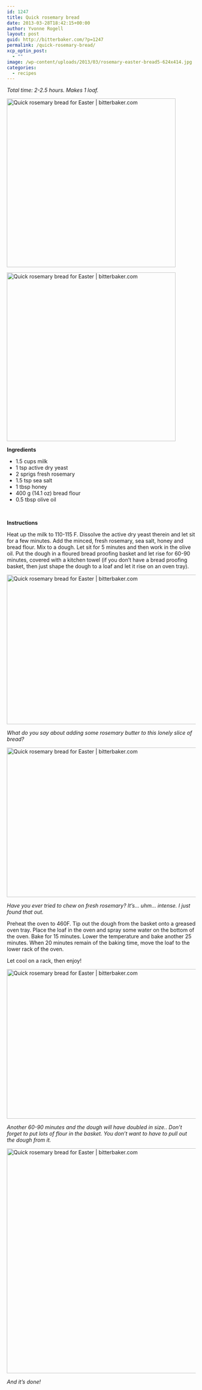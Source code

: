 ```yaml
---
id: 1247
title: Quick rosemary bread
date: 2013-03-28T18:42:15+00:00
author: Yvonne Rogell
layout: post
guid: http://bitterbaker.com/?p=1247
permalink: /quick-rosemary-bread/
xcp_optin_post:
  - ""
image: /wp-content/uploads/2013/03/rosemary-easter-bread5-624x414.jpg
categories:
  - recipes
---
```

_Total time: 2-2.5 hours. Makes 1 loaf._ 

<p class="recipe-icon">
  <img class="pinthis alignright recipe-icon" title="Quick rosemary bread for Easter | bitterbaker.com" alt="Quick rosemary bread for Easter | bitterbaker.com" src="http://bitterbaker.com/images/rosemary-easter-bread2-mini.jpg" width="450" />
</p>

<p class="">
  <img class="pinthis alignright " title="Quick rosemary bread for Easter | bitterbaker.com" alt="Quick rosemary bread for Easter | bitterbaker.com" src="http://bitterbaker.com/images/rosemary-easter-bread2.jpg" width="450" />
</p>

**Ingredients**

  * 1.5 cups milk
  * 1 tsp active dry yeast
  * 2 sprigs fresh rosemary
  * 1.5 tsp sea salt
  * 1 tbsp honey
  * 400 g (14.1 oz) bread flour
  * 0.5 tbsp olive oil

&nbsp;

**Instructions**
  
Heat up the milk to 110-115 F. Dissolve the active dry yeast therein and let sit for a few minutes. Add the minced, fresh rosemary, sea salt, honey and bread flour. Mix to a dough. Let sit for 5 minutes and then work in the olive oil. Put the dough in a floured bread proofing basket and let rise for 60-90 minutes, covered with a kitchen towel (if you don&#8217;t have a bread proofing basket, then just shape the dough to a loaf and let it rise on an oven tray).

<img class="pinthis" title="Quick rosemary bread for Easter | bitterbaker.com" alt="Quick rosemary bread for Easter | bitterbaker.com" src="http://bitterbaker.com/images/rosemary-easter-bread6.jpg" width="600" height="399" />
  
_What do you say about adding some rosemary butter to this lonely slice of bread?_

<img class="pinthis" title="Quick rosemary bread for Easter | bitterbaker.com" alt="Quick rosemary bread for Easter | bitterbaker.com" src="http://bitterbaker.com/images/rosemary-easter-bread3.jpg" width="600" height="399" />
  
_Have you ever tried to chew on fresh rosemary? It&#8217;s&#8230; uhm&#8230; intense. I just found that out._

Preheat the oven to 460F. Tip out the dough from the basket onto a greased oven tray. Place the loaf in the oven and spray some water on the bottom of the oven. Bake for 15 minutes. Lower the temperature and bake another 25 minutes. When 20 minutes remain of the baking time, move the loaf to the lower rack of the oven.

Let cool on a rack, then enjoy!

<img class="pinthis" title="Quick rosemary bread for Easter | bitterbaker.com" alt="Quick rosemary bread for Easter | bitterbaker.com" src="http://bitterbaker.com/images/rosemary-easter-bread.jpg" width="600" height="399" />
  
_Another 60-90 minutes and the dough will have doubled in size.. Don&#8217;t forget to put lots of flour in the basket. You don&#8217;t want to have to pull out the dough from it._ 

<img class="pinthis" title="Quick rosemary bread for Easter | bitterbaker.com" alt="Quick rosemary bread for Easter | bitterbaker.com" src="http://bitterbaker.com/images/rosemary-easter-bread5.jpg" width="600" />
  
_And it&#8217;s done!_